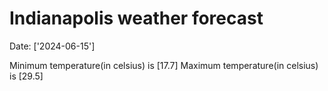# Indianapolis weather forecast 
Date: ['2024-06-15'] 

Minimum temperature(in celsius) is [17.7] 
Maximum temperature(in celsius) is [29.5]